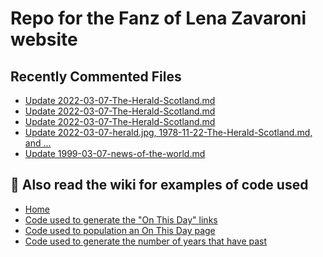 # Repo for the Fanz of Lena Zavaroni website

## Recently Commented Files
<!-- BLOG-POST-LIST:START -->
- [Update 2022-03-07-The-Herald-Scotland.md](https://github.com/FanzOfLenaZavaroni/fanzoflenazavaroni.github.io/commit/3b972462ba42fcbb2493c3ffc595d29ca8f14263)
- [Update 2022-03-07-The-Herald-Scotland.md](https://github.com/FanzOfLenaZavaroni/fanzoflenazavaroni.github.io/commit/5e7d70268ce18613b97f572f513401dec8520396)
- [Update 2022-03-07-The-Herald-Scotland.md](https://github.com/FanzOfLenaZavaroni/fanzoflenazavaroni.github.io/commit/dc8f1b3135b56ff989cda87af9a951da92ddb78b)
- [Update 2022-03-07-herald.jpg, 1978-11-22-The-Herald-Scotland.md, and …](https://github.com/FanzOfLenaZavaroni/fanzoflenazavaroni.github.io/commit/8589835f25c4ac83c9604c5d2ca79cfd34942ecb)
- [Update 1999-03-07-news-of-the-world.md](https://github.com/FanzOfLenaZavaroni/fanzoflenazavaroni.github.io/commit/9f5c944719ead3ba3daf60eb6b7c16664d43a20e)
<!-- BLOG-POST-LIST:END -->

## :notebook: Also read the wiki for examples of code used
* [Home](https://github.com/FanzOfLenaZavaroni/fanzoflenazavaroni.github.io/wiki)
* [Code used to generate the "On This Day" links](https://github.com/FanzOfLenaZavaroni/fanzoflenazavaroni.github.io/wiki/On-This-Day-Code)
* [Code used to population an On This Day page](https://github.com/FanzOfLenaZavaroni/fanzoflenazavaroni.github.io/wiki/Code-used-to-population-an-On-This-Day-page)
* [Code used to generate the number of years that have past](https://github.com/FanzOfLenaZavaroni/fanzoflenazavaroni.github.io/wiki/Number-of-years-gone-by-code)
